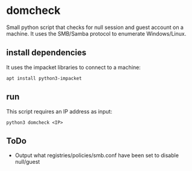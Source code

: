 # domcheck
Small python script that checks for null session and guest account on a machine. It uses the SMB/Samba protocol to enumerate Windows/Linux.

## install dependencies
It uses the impacket libraries to connect to a machine:

```
apt install python3-impacket
```

## run
This script requires an IP address as input:

```
python3 domcheck <IP>
```

## ToDo
* Output what registries/policies/smb.conf have been set to disable null/guest
